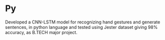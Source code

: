# Py

Developed a CNN-LSTM model for recognizing hand gestures and generate sentences, in python language and tested using Jester dataset giving 98% accuracy, as B.TECH major project.
